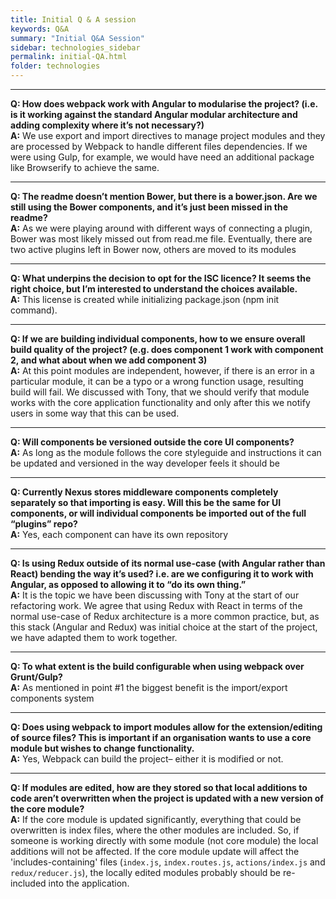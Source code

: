 ```yaml
---
title: Initial Q & A session
keywords: Q&A
summary: "Initial Q&A Session"
sidebar: technologies_sidebar
permalink: initial-QA.html
folder: technologies
---
```


[//]: # (Question-answer session dated 27.10.2016)

***

**Q: How does webpack work with Angular to modularise the project? (i.e. is it working against the standard Angular modular architecture and adding complexity where it’s not necessary?)**  
**A:** We use export and import directives to manage project modules and they are processed by Webpack to handle different files dependencies. If we were using Gulp, for example, we would have need an additional package like Browserify to achieve the same.  

***

**Q: The readme doesn’t mention Bower, but there is a bower.json. Are we still using the Bower components, and it’s just been missed in the readme?**    
**A:** As we were playing around with different ways of connecting a plugin, Bower was most likely missed out from read.me file. Eventually, there are two active plugins left in Bower now, others are moved to its modules    

***
 
**Q: What underpins the decision to opt for the ISC licence? It seems the right choice, but I’m interested to understand the choices available.**    
**A:** This license is created while initializing package.json (npm init command).  

***

**Q: If we are building individual components, how to we ensure overall build quality of the project? (e.g. does component 1 work with component 2, and what about when we add component 3)**    
**A:** At this point modules are independent, however, if there is an error in a particular module, it can be a typo or a wrong function usage, resulting build will fail. We discussed with Tony, that we should verify that module works with the core application functionality and only after this we notify users in some way that this can be used.  

***

**Q: Will components be versioned outside the core UI components?**    
**A:** As long as the module follows the core styleguide and instructions it can be updated and versioned in the way developer feels it should be  

***
 
**Q: Currently Nexus stores middleware components completely separately so that importing is easy. Will this be the same for UI components, or will individual components be imported out of the full “plugins” repo?**    
**A:** Yes, each component can have its own repository  

***

**Q: Is using Redux outside of its normal use-case (with Angular rather than React) bending the way it’s used? i.e. are we configuring it to work with Angular, as opposed to allowing it to “do its own thing.”**    
**A:** It is the topic we have been discussing with Tony at the start of our refactoring work. We agree that using Redux with React in terms of the normal use-case of Redux architecture is a more common practice, but, as this stack (Angular and Redux) was initial choice at the start of the project, we have adapted them to work together.  

***

**Q: To what extent is the build configurable when using webpack over Grunt/Gulp?**      
**A:** As mentioned in point #1 the biggest benefit is the import/export components system  

***

**Q: Does using webpack to import modules allow for the extension/editing of source files? This is important if an organisation wants to use a core module but wishes to change functionality.**    
**A:**  Yes, Webpack can build the project– either it is modified or not.  

***
 
**Q: If modules are edited, how are they stored so that local additions to code aren’t overwritten when the project is updated with a new version of the core module?**     
**A:** If the core module is updated significantly, everything that could be overwritten is index files, where the other modules are included. So, if someone is working directly with some module (not core module) the local additions will not be affected. If the core module update will affect the 'includes-containing' files (`index.js`, `index.routes.js`, `actions/index.js` and `redux/reducer.js`), the locally edited modules probably should be re-included into the application.  
